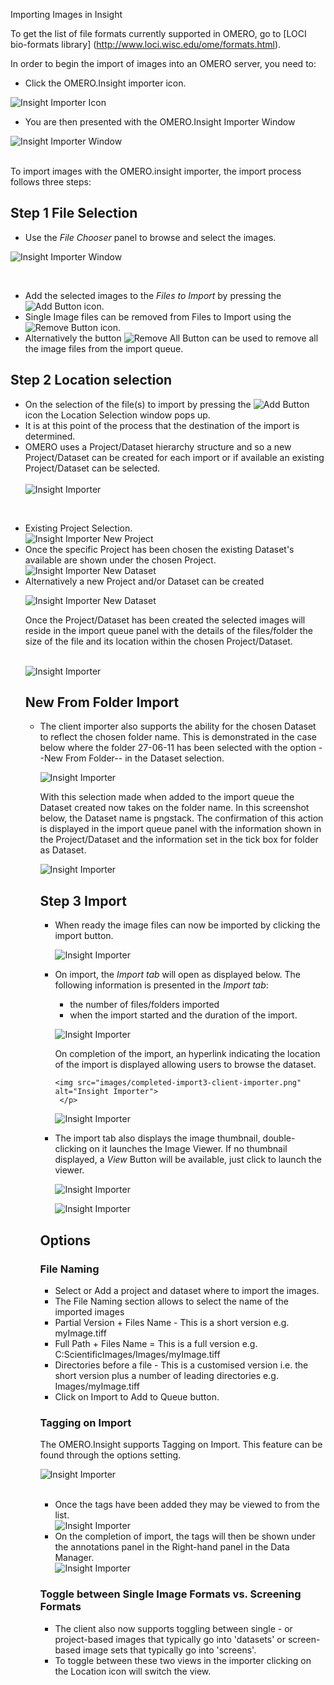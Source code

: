 Importing Images in Insight

To get the list of file formats currently supported in OMERO, go to [LOCI bio-formats library] (http://www.loci.wisc.edu/ome/formats.html).

In order to begin the import of images into an OMERO server, you need to:

 * Click the OMERO.Insight importer icon. 

 <img src="images/Insight-Importer-Icon.png" alt="Insight Importer Icon" >


 * You are then presented with the OMERO.Insight Importer Window

<p>
<img src="images/Import-window2-client-importer.png" alt="Insight Importer Window">
</p>

<br /> To import images with the OMERO.insight importer, the import process follows three steps:<br />


<h2>Step 1 File Selection</h2>

  * Use the <i>File Chooser</i> panel to browse and select the images.

<p>
<img src="images/File-chooser-panel-Client-importer.png" alt="Insight Importer Window">
</p>

<br />
<p>
<ul>
<li>Add the selected images to the <i>Files to Import</i> by pressing the <img src="images/nuvola_1rightarrow22.png" alt="Add Button"> icon.</li>
<li>Single Image files can be removed from Files to Import using the <img src="images/nuvola_1leftarrow22.png" alt="Remove Button"> icon.</li>
<li>Alternatively the button <img src="images/nuvola_2leftarrow22.png" alt="Remove All Button"> can be used to remove all the image files from the import queue.</li>
</ul>
  
</p>

<h2>Step 2 Location selection</h2>

<ul>
   <li> On the selection of the file(s) to import by pressing the  <img src="images/nuvola_1rightarrow22.png" alt="Add Button"> icon the Location Selection window pops up.  </li>
   <li> It is at this point of the process that the destination of the import is determined. </li>
   <li> OMERO uses a Project/Dataset hierarchy structure and so a new Project/Dataset can be created for each import or if available an existing Project/Dataset can be selected.</li>
<br />

<img src="images/Location-selection2-Client-importer.png" alt="Insight Importer"> 

</ul>

 <br />
 <ul>
  <li>Existing Project Selection.</li>
  <img src="images/Project-selection-client-importer.png" alt="Insight Importer New Project">  

   <br />
   <li>Once the specific Project has been chosen the existing Dataset's available are shown under the chosen Project. 
  

<img src="images/Dataset-selection2-client-importer.png" alt="Insight Importer New Dataset"> 


   <br />
   <li> Alternatively a new Project and/or Dataset can be created   
<br />

<p>
<img src="images/new-dataset-client-importer.png" alt="Insight Importer New Dataset">
</p>
</li>

<p>
Once the Project/Dataset has been created the selected images will reside in the import queue panel with the details of the files/folder the size of the file and its location within the chosen Project/Dataset.
</p>  
<br>
<img src="images/import-queue1-client-importer.png" alt="Insight Importer">
<br />

<h2> New From Folder Import </h2>

<ul>
   <li> The client importer also supports the ability for the chosen Dataset to reflect the chosen folder name.  This is demonstrated in the case below where the folder 27-06-11 has been selected with the option --New From Folder-- in the Dataset selection.</li>

<p>
<img src="images/Import-folder-folder-name-client-importer.png" alt="Insight Importer"> 
</p>
<p> With this selection made when added to the import queue the Dataset created now takes on the folder name. In this screenshot below, the Dataset name is pngstack. The confirmation of this action is displayed in the import queue panel with the information shown in the Project/Dataset and the information set in the tick box for folder as Dataset. 
</p>

<p>
<img src="images/Folder-import-client-importer.png" alt="Insight Importer"> 
</p>

<h2> Step 3 Import</h2> 
<ul>
<li> When ready the image files can now be imported by clicking the import button.
<p>
<img src="images/import-button-client importer.png" alt="Insight Importer"> 
</p>
<li>
<p>
On import, the <i>Import tab</i> will open as displayed below. The following information is presented in the <i>Import tab</i>:
    <ul>
       <li> the  number of files/folders imported</li>
       <li> when the import started and the duration of the import.</li>
</ul>
</p>
<p>
<img src="images/Ongoing-import2-client-importer.png" alt="Insight Importer"> 
  </p>
 <p>
On completion of the import, an hyperlink indicating the location of the import is displayed allowing users to browse the dataset.
 </p>
 <p>
     
    <img src="images/completed-import3-client-importer.png" alt="Insight Importer"> 
     </p>
<p>
<img src="images/link-from-import-client-importer.png" alt="Insight Importer"> 
     </p>

  <p> 
<li> The import tab also displays the image thumbnail, double-clicking on it launches the Image Viewer.  If no thumbnail displayed, a <i>View</i> Button will be available, just click to launch the viewer.
</li>
 
</p>
<p>
<img src="images/Thumbnail%20import-client-importer.png" alt="Insight Importer"> 
</p>
<p>
<img src="images/import-image-viewer-%20client-importer.png" alt="Insight Importer"> 
</p>
</ul>


<h2> Options </h2>

<h3> File Naming </h3> 
<ul> 
<li> Select or Add a project and dataset where to import the images. </li>
<li> The File Naming section allows to select the name of the imported images </li>
<li> Partial Version + Files Name - This is a short version e.g. myImage.tiff</li>
<li> Full Path + Files Name = This is a full version e.g. C:ScientificImages/Images/myImage.tiff</li>
<li> Directories before a file -  This is a customised version i.e. the short version plus a number of leading directories e.g. Images/myImage.tiff</li>
<li> Click on Import to Add to Queue button. </li>
</ul> 
<h3> Tagging on Import </h3>
<p> 
The OMERO.Insight supports Tagging on Import. This feature can be found through  
the options setting. 
</p>

  <img src="images/tag-list-client-importer.png" alt="Insight Importer">  
  <ul> 
  <br />
  <li> Once the tags have been added they may be viewed to from the list.</li>

  <img src="images/added-tags1-client-importer.png" alt="Insight Importer">  

<li> On the completion of import, the tags will then be shown under the annotations panel in the Right-hand panel in the Data Manager.</li>

<img src="images/Imported-with-tags-client-importer.png" alt="Insight Importer"> 
</ul>


<h3> Toggle between Single Image Formats vs. Screening Formats </h3>
<ul>
<li> The client also now supports toggling between single - or project-based images that typically go into 'datasets' or screen-based image sets that typically go into 'screens'.</li>
<li> To toggle between these two views in the importer clicking on the Location icon will switch the view. </li>
